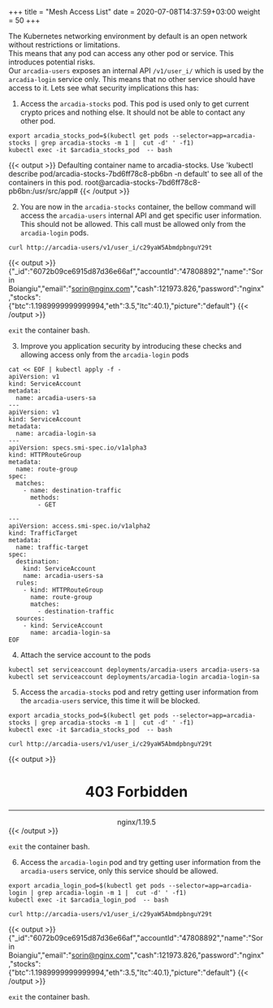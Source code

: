 +++
title = "Mesh Access List"
date = 2020-07-08T14:37:59+03:00
weight = 50
+++


The Kubernetes networking environment by default is an open network without restrictions or limitations.  
This means that any pod can access any other pod or service. This introduces potential risks.  
Our `arcadia-users` exposes an internal API `/v1/user_i/` which is used by the `arcadia-login` service only. This means that no other service should have access to it. 
Lets see what security implications this has:

1. Access the `arcadia-stocks` pod. This pod is used only to get current crypto prices and nothing else. It should not be able to contact any other pod.

```
export arcadia_stocks_pod=$(kubectl get pods --selector=app=arcadia-stocks | grep arcadia-stocks -m 1 |  cut -d' ' -f1)
kubectl exec -it $arcadia_stocks_pod  -- bash
```

{{< output >}}
Defaulting container name to arcadia-stocks.
Use 'kubectl describe pod/arcadia-stocks-7bd6ff78c8-pb6bn -n default' to see all of the containers in this pod.
root@arcadia-stocks-7bd6ff78c8-pb6bn:/usr/src/app#
{{< /output >}}


2. You are now in the `arcadia-stocks` container, the bellow command will access the `arcadia-users` internal API and get specific user information.  
This should not be allowed. This call must be allowed only from the `arcadia-login` pods. 

```
curl http://arcadia-users/v1/user_i/c29yaW5AbmdpbnguY29t
```

{{< output >}}
{"_id":"6072b09ce6915d87d36e66af","accountId":"47808892","name":"Sorin Boiangiu","email":"sorin@nginx.com","cash":121973.826,"password":"nginx","stocks":{"btc":1.1989999999999994,"eth":3.5,"ltc":40.1},"picture":"default"}
{{< /output >}}

`exit` the container bash.

3. Improve you application security by introducing these checks and allowing access only from the `arcadia-login` pods

```
cat << EOF | kubectl apply -f -
apiVersion: v1
kind: ServiceAccount
metadata:
  name: arcadia-users-sa
---
apiVersion: v1
kind: ServiceAccount
metadata:
  name: arcadia-login-sa
---
apiVersion: specs.smi-spec.io/v1alpha3
kind: HTTPRouteGroup
metadata:
  name: route-group
spec:
  matches:
    - name: destination-traffic
      methods:
        - GET

---
apiVersion: access.smi-spec.io/v1alpha2
kind: TrafficTarget
metadata:
  name: traffic-target
spec:
  destination:
    kind: ServiceAccount
    name: arcadia-users-sa
  rules:
    - kind: HTTPRouteGroup
      name: route-group
      matches:
        - destination-traffic
  sources:
    - kind: ServiceAccount
      name: arcadia-login-sa
EOF
```

4. Attach the service account to the pods
```
kubectl set serviceaccount deployments/arcadia-users arcadia-users-sa
kubectl set serviceaccount deployments/arcadia-login arcadia-login-sa
```

5. Access the `arcadia-stocks` pod and retry getting user information from the `arcadia-users` service, this time it will be blocked.

```
export arcadia_stocks_pod=$(kubectl get pods --selector=app=arcadia-stocks | grep arcadia-stocks -m 1 |  cut -d' ' -f1)
kubectl exec -it $arcadia_stocks_pod  -- bash
```

```
curl http://arcadia-users/v1/user_i/c29yaW5AbmdpbnguY29t
```

{{< output >}}
<html>
<head><title>403 Forbidden</title></head>
<body>
<center><h1>403 Forbidden</h1></center>
<hr><center>nginx/1.19.5</center>
</body>
</html>
{{< /output >}}

`exit` the container bash.

6. Access the `arcadia-login` pod and try getting user information from the `arcadia-users` service, only this service should be allowed.

```
export arcadia_login_pod=$(kubectl get pods --selector=app=arcadia-login | grep arcadia-login -m 1 |  cut -d' ' -f1)
kubectl exec -it $arcadia_login_pod  -- bash
```

```
curl http://arcadia-users/v1/user_i/c29yaW5AbmdpbnguY29t
```

{{< output >}}
{"_id":"6072b09ce6915d87d36e66af","accountId":"47808892","name":"Sorin Boiangiu","email":"sorin@nginx.com","cash":121973.826,"password":"nginx","stocks":{"btc":1.1989999999999994,"eth":3.5,"ltc":40.1},"picture":"default"}
{{< /output >}}

`exit` the container bash.